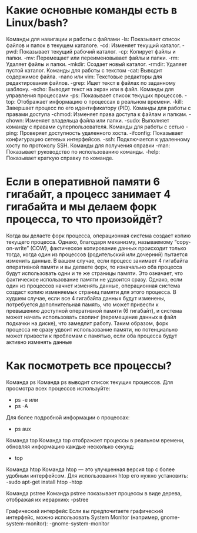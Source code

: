 # Какие основные команды есть в Linux/bash?
Команды для навигации и работы с файлами
-ls: Показывает список файлов и папок в текущем каталоге.
-cd: Изменяет текущий каталог.
-pwd: Показывает текущий рабочий каталог.
-cp: Копирует файлы и папки.
-mv: Перемещает или переименовывает файлы и папки.
-rm: Удаляет файлы и папки.
-mkdir: Создает новый каталог.
-rmdir: Удаляет пустой каталог.
Команды для работы с текстом
-cat: Выводит содержимое файла.
-nano или vim: Текстовые редакторы для редактирования файлов.
-grep: Ищет текст в файлах по заданному шаблону.
-echo: Выводит текст на экран или в файл.
Команды для управления процессами
-ps: Показывает список текущих процессов.
-top: Отображает информацию о процессах в реальном времени.
-kill: Завершает процесс по его идентификатору (PID).
Команды для работы с правами доступа
-chmod: Изменяет права доступа к файлам и папкам.
-chown: Изменяет владельца файла или папки.
-sudo: Выполняет команду с правами суперпользователя.
Команды для работы с сетью
-ping: Проверяет доступность удаленного хоста.
-ifconfig: Показывает конфигурацию сетевых интерфейсов.
-ssh: Подключается к удаленному хосту по протоколу SSH.
Команды для получения справки
-man: Показывает руководство по использованию команды.
-help: Показывает краткую справку по команде.

# Если в оперативной памяти 6 гигабайт, а процесс занимает 4 гигабайта и мы делаем форк процесса, то что произойдёт?
Когда вы делаете форк процесса, операционная система создает копию текущего процесса. Однако, благодаря механизму, называемому “copy-on-write” (COW), фактическое копирование данных происходит только тогда, когда один из процессов (родительский или дочерний) пытается изменить данные.
В вашем случае, если процесс занимает 4 гигабайта оперативной памяти и вы делаете форк, то изначально оба процесса будут использовать одни и те же страницы памяти. Это означает, что фактическое использование памяти не удвоится сразу.
Однако, если один из процессов начнет изменять данные, операционная система создаст копию изменяемых страниц памяти для этого процесса. В худшем случае, если все 4 гигабайта данных будут изменены, потребуется дополнительная память, что может привести к превышению доступной оперативной памяти (6 гигабайт), и система может начать использовать свопинг (перемещение данных в файл подкачки на диске), что замедлит работу.
Таким образом, форк процесса не сразу удвоит использование памяти, но потенциально может привести к проблемам с памятью, если оба процесса будут активно изменять данные

# Как посмотреть все процессы?
Команда ps
Команда ps выводит список текущих процессов. Для просмотра всех процессов используйте:
- ps -e
или
- ps -A

Для более подробной информации о процессах:
- ps aux
  
Команда top
Команда top отображает процессы в реальном времени, обновляя информацию каждые несколько секунд:
- top

Команда htop
Команда htop — это улучшенная версия top с более удобным интерфейсом. Для использования htop его нужно установить:
-sudo apt-get install htop
-htop

Команда pstree
Команда pstree показывает процессы в виде дерева, отображая их иерархию:
-pstree

Графический интерфейс
Если вы предпочитаете графический интерфейс, можно использовать System Monitor (например, gnome-system-monitor):
-gnome-system-monitor
